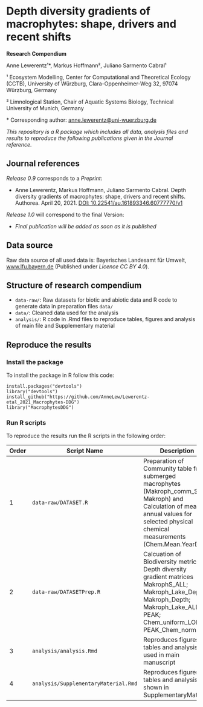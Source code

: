 # Depth diversity gradients of macrophytes: shape, drivers and recent shifts 

**Research Compendium**

<!-- badges: start -->

<!-- badges: end -->

Anne Lewerentz¹\*, Markus Hoffmann², Juliano Sarmento Cabral¹

¹ Ecosystem Modelling, Center for Computational and Theoretical Ecology (CCTB), University of Würzburg, Clara-Oppenheimer-Weg 32, 97074 Würzburg, Germany

² Limnological Station, Chair of Aquatic Systems Biology, Technical University of Munich, Germany

\* Corresponding author: [anne.lewerentz\@uni-wuerzburg.de](mailto:anne.lewerentz@uni-wuerzburg.de)

*This repository is a R package which includes all data, analysis files and results to reproduce the following publications given in the Journal reference.*

## Journal references

*Release 0.9* corresponds to a *Preprint*:

-   Anne Lewerentz, Markus Hoffmann, Juliano Sarmento Cabral. Depth diversity gradients of macrophytes: shape, drivers and recent shifts. Authorea. April 20, 2021. [DOI: 10.22541/au.161893346.60777770/v1](DOI:%2010.22541/au.161893346.60777770/v1)

*Release 1.0* will correspond to the final Version:

-   *Final publication will be added as soon as it is published*

## Data source

Raw data source of all used data is: Bayerisches Landesamt für Umwelt, www.lfu.bayern.de (Published under *Licence CC BY 4.0*).


## Structure of research compendium

-   `data-raw/`: Raw datasets for biotic and abiotic data and R code to generate data in preparation files `data/`
-   `data/`: Cleaned data used for the analysis
-   `analysis/`: R code in .Rmd files to reproduce tables, figures and analysis of main file and Supplementary material


## Reproduce the results

### Install the package

To install the package in R follow this code:

    install.packages("devtools")
    library("devtools")
    install_github("https://github.com/AnneLew/Lewerentz-etal_2021_Macrophytes-DDG")
    library("MacrophytesDDG")

### Run R scripts

To reproduce the results run the R scripts in the following order:

| Order | Script Name                          | Description                                                                                                                                                                             |
|-------|--------------------------------------|-----------------------------------------------------------------------------------------------------------------------------------------------------------------------------------------|
| 1     |  `data-raw/DATASET.R`                | Preparation of Community table for submerged macrophytes (Makroph_comm_S; Makroph) and Calculation of mean annual values for selected physical chemical measurements (Chem.Mean.YearDF) |
| 2     | `data-raw/DATASETPrep.R`             | Calcuation of Biodiversity metrices, Depth diversity gradient matrices MakrophS_ALL; Makroph_Lake_DepthS; Makroph_Depth; Makroph_Lake_ALL; PEAK; Chem_uniform_LOIx; PEAK_Chem_norm      |
| 3     | `analysis/analysis.Rmd`              | Reproduces figures, tables and analysis used in main manuscript                                                                                                                         |
| 4     | `analysis/SupplementaryMaterial.Rmd` | Reproduces figures, tables and analysis shown in SupplementaryMaterial                                                                                                                  |

